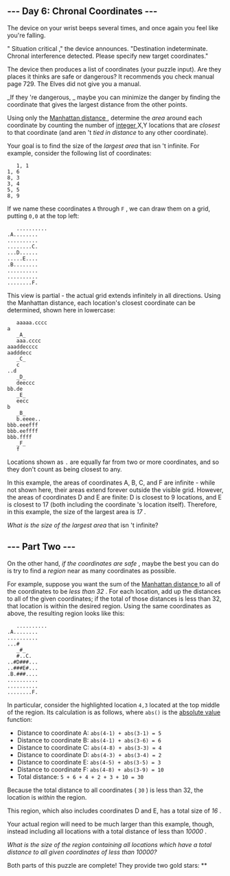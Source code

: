 ##  \--- Day 6: Chronal Coordinates ---

The device on your wrist beeps several times, and once again you feel like
you're falling.

" Situation critical  ," the device announces. "Destination indeterminate.
Chronal interference detected. Please specify new target coordinates."

The device then produces a list of coordinates (your puzzle input). Are they
places it thinks are safe or dangerous? It recommends you check manual page
729. The Elves did not give you a manual.

_If they 're dangerous, _ maybe you can minimize the danger by finding the
coordinate that gives the largest distance from the other points.

Using only the [ Manhattan distance
](https://en.wikipedia.org/wiki/Taxicab_geometry) , determine the _area_
around each coordinate by counting the number of [ integer
](https://en.wikipedia.org/wiki/Integer) X,Y locations that are _closest_ to
that coordinate (and aren 't _tied in distance_ to any other coordinate).

Your goal is to find the size of the _largest area_ that isn 't infinite. For
example, consider the following list of coordinates:

    
    
      
       1, 1
    1, 6
    8, 3
    3, 4
    5, 5
    8, 9
      
     

If we name these coordinates ` A ` through ` F ` , we can draw them on a grid,
putting ` 0,0 ` at the top left:

    
    
      
       ..........
    .A........
    ..........
    ........C.
    ...D......
    .....E....
    .B........
    ..........
    ..........
    ........F.
      
     

This view is partial - the actual grid extends infinitely in all directions.
Using the Manhattan distance, each location's closest coordinate can be
determined, shown here in lowercase:

    
    
      
       aaaaa.cccc
    a
       _A_
       aaa.cccc
    aaaddecccc
    aadddecc
       _C_
       c
    ..d
       _D_
       deeccc
    bb.de
       _E_
       eecc
    b
       _B_
       b.eeee..
    bbb.eeefff
    bbb.eeffff
    bbb.ffff
       _F_
       f
      
     

Locations shown as ` . ` are equally far from two or more coordinates, and so
they don't count as being closest to any.

In this example, the areas of coordinates A, B, C, and F are infinite - while
not shown here, their areas extend forever outside the visible grid. However,
the areas of coordinates D and E are finite: D is closest to 9 locations, and
E is closest to 17 (both including the coordinate 's location itself).
Therefore, in this example, the size of the largest area is _17_ .

_What is the size of the largest area_ that isn 't infinite?

##  \--- Part Two ---

On the other hand, _if the coordinates are safe_ , maybe the best you can do
is try to find a _region_ near as many coordinates as possible.

For example, suppose you want the sum of the [ Manhattan distance
](https://en.wikipedia.org/wiki/Taxicab_geometry) to all of the coordinates to
be _less than 32_ . For each location, add up the distances to all of the
given coordinates; if the total of those distances is less than 32, that
location is within the desired region. Using the same coordinates as above,
the resulting region looks like this:

    
    
      
       ..........
    .A........
    ..........
    ...#
       _#_
       #..C.
    ..#D###...
    ..###E#...
    .B.###....
    ..........
    ..........
    ........F.
      
     

In particular, consider the highlighted location ` 4,3 ` located at the top
middle of the region. Its calculation is as follows, where ` abs() ` is the [
absolute value ](https://en.wikipedia.org/wiki/Absolute_value) function:

  * Distance to coordinate A: ` abs(4-1) + abs(3-1) = 5 `
  * Distance to coordinate B: ` abs(4-1) + abs(3-6) = 6 `
  * Distance to coordinate C: ` abs(4-8) + abs(3-3) = 4 `
  * Distance to coordinate D: ` abs(4-3) + abs(3-4) = 2 `
  * Distance to coordinate E: ` abs(4-5) + abs(3-5) = 3 `
  * Distance to coordinate F: ` abs(4-8) + abs(3-9) = 10 `
  * Total distance: ` 5 + 6 + 4 + 2 + 3 + 10 = 30 `

Because the total distance to all coordinates ( ` 30 ` ) is less than 32, the
location is _within_ the region.

This region, which also includes coordinates D and E, has a total size of _16_
.

Your actual region will need to be much larger than this example, though,
instead including all locations with a total distance of less than _10000_ .

_What is the size of the region containing all locations which have a total
distance to all given coordinates of less than 10000?_

Both parts of this puzzle are complete! They provide two gold stars: **

